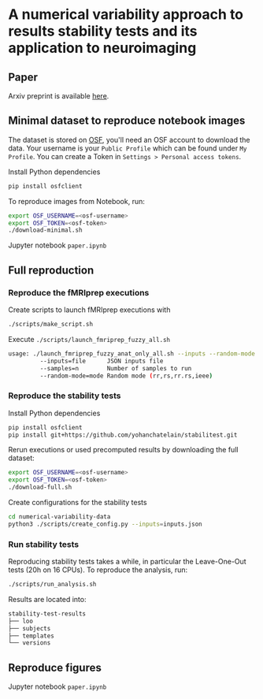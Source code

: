 # A numerical variability approach to results stability tests and its application to neuroimaging

## Paper

Arxiv preprint is available [here](https://arxiv.org/pdf/2307.01373.pdf).

## Minimal dataset to reproduce notebook images

The dataset is stored on [OSF](https://osf.io/), you'll need an OSF account to download the data.
Your username is your `Public Profile` which can be found under `My Profile`.
You can create a Token in `Settings > Personal access tokens`.

Install Python dependencies

```bash
pip install osfclient
```

To reproduce images from Notebook, run:

```bash
export OSF_USERNAME=<osf-username>
export OSF_TOKEN=<osf-token>
./download-minimal.sh
```

Jupyter notebook `paper.ipynb`

## Full reproduction

### Reproduce the fMRIprep executions

Create scripts to launch fMRIprep executions with

```bash
./scripts/make_script.sh
```

Execute `./scripts/launch_fmriprep_fuzzy_all.sh`

```bash
usage: ./launch_fmriprep_fuzzy_anat_only_all.sh --inputs --random-mode
         --inputs=file      JSON inputs file
         --samples=n        Number of samples to run
         --random-mode=mode Random mode (rr,rs,rr.rs,ieee)
```

### Reproduce the stability tests

Install Python dependencies

```bash
pip install osfclient
pip install git+https://github.com/yohanchatelain/stabilitest.git
```

Rerun executions or used precomputed results by downloading the full dataset:

```bash
export OSF_USERNAME=<osf-username>
export OSF_TOKEN=<osf-token>
./download-full.sh
```

Create configurations for the stability tests

```bash
cd numerical-variability-data
python3 ./scripts/create_config.py --inputs=inputs.json
```

### Run stability tests

Reproducing stability tests takes a while, in particular the Leave-One-Out tests (20h on 16 CPUs).
To reproduce the analysis, run:

```bash
./scripts/run_analysis.sh
```

Results are located into:

```bash
stability-test-results
├── loo
├── subjects
├── templates
└── versions
```

## Reproduce figures

Jupyter notebook `paper.ipynb`

